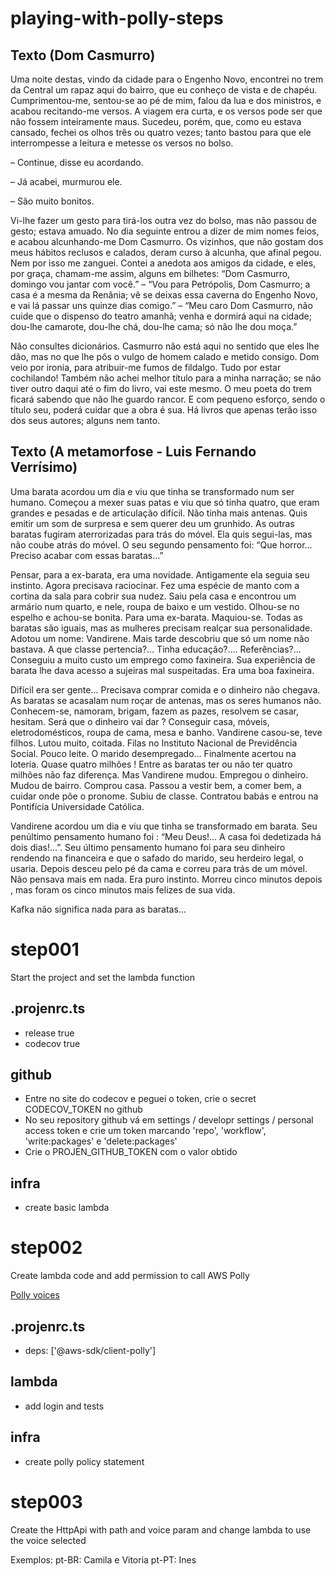 # playing-with-polly-steps

## Texto (Dom Casmurro)
Uma noite destas, vindo da cidade para o Engenho Novo, encontrei no trem da Central um rapaz aqui do bairro, que eu conheço de vista e de chapéu. Cumprimentou-me, sentou-se ao pé de mim, falou da lua e dos ministros, e acabou recitando-me versos. A viagem era curta, e os versos pode ser que não fossem inteiramente maus. Sucedeu, porém, que, como eu estava cansado, fechei os olhos três ou quatro vezes; tanto bastou para que ele interrompesse a leitura e metesse os versos no bolso.

–  Continue, disse eu acordando.

–  Já acabei, murmurou ele.

–  São muito bonitos.

Vi-lhe fazer um gesto para tirá-los outra vez do bolso, mas não passou de gesto; estava amuado. No dia seguinte entrou a dizer de mim nomes feios, e acabou alcunhando-me Dom Casmurro. Os vizinhos, que não gostam dos meus hábitos reclusos e calados, deram curso à alcunha, que afinal pegou. Nem por isso me zanguei. Contei a anedota aos amigos da cidade, e eles, por graça, chamam-me assim, alguns em bilhetes: “Dom Casmurro, domingo vou jantar com você.” – “Vou para Petrópolis, Dom Casmurro; a casa é a mesma da Renânia; vê se deixas essa caverna do Engenho Novo, e vai lá passar uns quinze dias comigo.” – “Meu caro Dom Casmurro, não cuide que o dispenso do teatro amanhã; venha e dormirá aqui na cidade; dou-lhe camarote, dou-lhe chá, dou-lhe cama; só não lhe dou moça.”

Não consultes dicionários. Casmurro não está aqui no sentido que eles lhe dão, mas no que lhe pôs o vulgo de homem calado e metido consigo. Dom veio por ironia, para atribuir-me fumos de fildalgo. Tudo por estar cochilando! Também não achei melhor título para a minha narração; se não tiver outro daqui até o fim do livro, vai este mesmo. O meu poeta do trem ficará sabendo que não lhe guardo rancor. E com pequeno esforço, sendo o título seu, poderá cuidar que a obra é sua. Há livros que apenas terão isso dos seus autores; alguns nem tanto.

## Texto (A metamorfose - Luis Fernando Verrísimo)
Uma barata acordou um dia e viu que tinha se transformado num ser humano. Começou a mexer suas patas e viu que só tinha quatro, que eram grandes e pesadas e de articulação difícil. Não tinha mais antenas. Quis emitir um som de surpresa e sem querer deu um grunhido. As outras baratas fugiram aterrorizadas para trás do móvel. Ela quis segui-las, mas não coube atrás do móvel. O seu segundo pensamento foi: “Que horror… Preciso acabar com essas baratas…”

Pensar, para a ex-barata, era uma novidade. Antigamente ela seguia seu instinto. Agora precisava raciocinar. Fez uma espécie de manto com a cortina da sala para cobrir sua nudez. Saiu pela casa e encontrou um armário num quarto, e nele, roupa de baixo e um vestido. Olhou-se no espelho e achou-se bonita. Para uma ex-barata. Maquiou-se. Todas as baratas são iguais, mas as mulheres precisam realçar sua personalidade. Adotou um nome: Vandirene. Mais tarde descobriu que só um nome não bastava. A que classe pertencia?… Tinha educação?…. Referências?… Conseguiu a muito custo um emprego como faxineira. Sua experiência de barata lhe dava acesso a sujeiras mal suspeitadas. Era uma boa faxineira.

Difícil era ser gente… Precisava comprar comida e o dinheiro não chegava. As baratas se acasalam num roçar de antenas, mas os seres humanos não. Conhecem-se, namoram, brigam, fazem as pazes, resolvem se casar, hesitam. Será que o dinheiro vai dar ? Conseguir casa, móveis, eletrodomésticos, roupa de cama, mesa e banho. Vandirene casou-se, teve filhos. Lutou muito, coitada. Filas no Instituto Nacional de Previdência Social. Pouco leite. O marido desempregado… Finalmente acertou na loteria. Quase quatro milhões ! Entre as baratas ter ou não ter quatro milhões não faz diferença. Mas Vandirene mudou. Empregou o dinheiro. Mudou de bairro. Comprou casa. Passou a vestir bem, a comer bem, a cuidar onde põe o pronome. Subiu de classe. Contratou babás e entrou na Pontifícia Universidade Católica.

Vandirene acordou um dia e viu que tinha se transformado em barata. Seu penúltimo pensamento humano foi : “Meu Deus!… A casa foi dedetizada há dois dias!…”. Seu último pensamento humano foi para seu dinheiro rendendo na financeira e que o safado do marido, seu herdeiro legal, o usaria. Depois desceu pelo pé da cama e correu para trás de um móvel. Não pensava mais em nada. Era puro instinto. Morreu cinco minutos depois , mas foram os cinco minutos mais felizes de sua vida.

Kafka não significa nada para as baratas…

# step001 
Start the project and set the lambda function
## .projenrc.ts
* release true
* codecov true

## github
* Entre no site do codecov e peguei o token, crie o secret CODECOV_TOKEN no github
* No seu repository github vá em settings / developr settings / personal access token e crie um token marcando 'repo', 'workflow', 'write:packages' e 'delete:packages'
* Crie o PROJEN_GITHUB_TOKEN com o valor obtido

## infra
* create basic lambda

# step002 
Create lambda code and add permission to call AWS Polly

[Polly voices](https://docs.aws.amazon.com/polly/latest/dg/voicelist.html)

## .projenrc.ts
* deps: ['@aws-sdk/client-polly']

## lambda
* add login and tests

## infra
* create polly policy statement

# step003
Create the HttpApi with path and voice param and change lambda to use the voice selected

Exemplos:
pt-BR: Camila e Vitoria
pt-PT: Ines